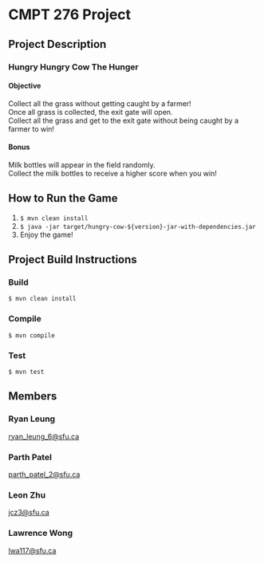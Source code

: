 # CMPT 276 Project

## Project Description

### Hungry Hungry Cow The Hunger
#### Objective
Collect all the grass without getting caught by a farmer! <br>
Once all grass is collected, the exit gate will open. <br>
Collect all the grass and get to the exit gate without being caught by a farmer to win!
#### Bonus
Milk bottles will appear in the field randomly. <br>
Collect the milk bottles to receive a higher score when you win!

## How to Run the Game
1. ```$ mvn clean install```
2. ```$ java -jar target/hungry-cow-${version}-jar-with-dependencies.jar```
3. Enjoy the game!

## Project Build Instructions
### Build
```$ mvn clean install```
### Compile
```$ mvn compile```
### Test
```$ mvn test```

## Members
### Ryan Leung
ryan_leung_6@sfu.ca
### Parth Patel
parth_patel_2@sfu.ca
### Leon Zhu
jcz3@sfu.ca
### Lawrence Wong
lwa117@sfu.ca